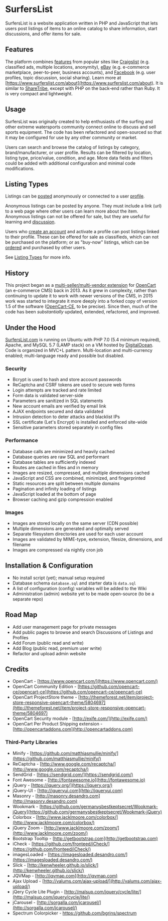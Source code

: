 # SurfersList

SurfersList is a website application written in PHP and JavaScript that lets users post listings of items to an online catalog to share information, start discussions, and offer items for sale.

## Features

The platform combines [features](https://www.surferslist.com/features) from popular sites like [Craigslist](https://www.craigslist.org/) (e.g. classified ads, multiple locations, anonymity), [eBay](https://www.craigslist.org/) (e.g. e-commerce marketplace, peer-to-peer, business accounts), and [Facebook](https://www.facebook.com/) (e.g. user profiles, topic discussion, social sharing).  Learn more at [https://www.surferslist.com/about](https://www.surferslist.com/about).  It is similar to [ShareTribe](https://github.com/sharetribe/sharetribe), except with PHP on the back-end rather than Ruby.  It is very compact and lightweight.

## Usage

SurfersList was originally created to help enthusiasts of the surfing and other extreme watersports community connect online to discuss and sell sports equipment.  The code has been refactored and open-sourced so that it may be configured for use by any other community or market.

Users can search and browse the catalog of listings by category, brand/manufacturer, or user profile.  Results can be filtered by location, listing type, price/value, condition, and age.  More data fields and filters could be added with additional configuration and minimal code modifications.

## Listing Types

Listings can be [posted](https://www.surferslist.com/post) anonymously or connected to a user [profile](https://www.surferslist.com/about-profiles).

Anonymous listings can be posted by anyone.  They must include a link (url) to a web page where other users can learn more about the item.  Anonymous listings can not be offered for sale, but they are useful for learning and [discussion](https://www.surferslist.com/discuss).  

Users who [create an account](https://www.surferslist.com/join) and activate a profile can post listings linked to their profile.  These can be offered for sale as classifieds, which can not be purchased on the platform; or as "buy-now" listings, which can be [ordered](https://www.surferslist.com/order) and purchased by other users.

See [Listing Types](https://www.surferslist.com/about-listings#listing-types) for more info.

## History

This project began as a [multi-seller/multi-vendor extension](https://github.com/garudacrafts/opencart-customer-product-manager) for [OpenCart](https://github.com/opencart/opencart) (an e-commerce CMS) back in 2013.  As it grew in complexity, rather than continuing to update it to work with newer versions of the CMS, in 2015 work was started to integrate it more deeply into a forked copy of version 1.5 of the software ([OpenCart-CE](https://github.com/opencart-ce/opencart-ce), to be precise).  Since then, much of the code has been *substantially* updated, extended, refactored, and improved.

## Under the Hood

[SurfersList.com](https://www.surferslist.com/) is running on Ubuntu with PHP 7.0 (5.4 minimum required), Apache, and MySQL 5.7 (LAMP stack) on a VM hosted by [DigitalOcean](https://www.digitalocean.com/).  Code is organized in MVC+L pattern.  Multi-location and multi-currency enabled; multi-language ready and possible but disabled.

### Security

* Bcrypt is used to hash and store account passwords
* ReCaptcha and CSRF tokens are used to secure web forms
* Login attempts are tracked and rate limited
* Form data is validated server-side
* Parameters are sanitized in SQL statements
* New account emails are verified by email link
* AJAX endpoints secured and data validated
* Intrusion detection to deter attacks and blacklist IPs
* SSL certificate (Let's Encrypt) is installed and enforced site-wide
* Sensitive parameters stored separately in config files

### Performance

* Database calls are minimized and heavily cached
* Database queries are raw SQL and performant
* Database tables are sufficiently indexed
* Routes are cached in files and in memory
* Images are resized, compressed, and multiple dimensions cached
* JavaScript and CSS are combined, minimized, and fingerprinted
* Static resources are split between multiple domains
* Pagination and infinity loading of listings
* JavaScript loaded at the bottom of page
* Browser caching and gzip compression enabled

### Images

* Images are stored locally on the same server (CDN possible)
* Multiple dimensions are generated and optimally served
* Separate filesystem directories are used for each user account
* Images are validated by MIME-type, extension, filesize, dimensions, and filename
* Images are compressed via nightly cron job

## Installation & Configuration

* No install script (yet); manual setup required
* Database schema `database.sql` and starter data is `data.sql`
* A list of configuration (config) variables will be added to the Wiki
* Administration (admin) website yet to be made open-source (to be a separate repo)

## Road Map
* Add user management page for private messages
* Add public pages to browse and search Discussions of Listings and Profiles
* Add Forum (public read and write)
* Add Blog (public read, premium user write)
* Refactor and upload admin website

## Credits

* OpenCart - [https://www.opencart.com/](https://www.opencart.com/)
* OpenCart Community Edition - [https://github.com/opencart-ce/opencart-ce](https://github.com/opencart-ce/opencart-ce)
* OpenCart ProjectStore theme - [http://themeforest.net/item/project-store-responsive-opencart-theme/5804697](http://themeforest.net/item/project-store-responsive-opencart-theme/5804697)
* OpenCart Security module - [http://exife.com/](http://exife.com/)
* OpenCart Per Product Shipping extension - [http://opencartaddons.com](http://opencartaddons.com)

### Third-Party Libraries

* Minify - [https://github.com/matthiasmullie/minify/](https://github.com/matthiasmullie/minify/)
* ReCaptcha - [http://www.google.com/recaptcha/](http://www.google.com/recaptcha/)
* SendGrid - [https://sendgrid.com/](https://sendgrid.com/)
* Font Awesome - [http://fontawesome.io](http://fontawesome.io)
* jQuery - [https://jquery.org/](https://jquery.org/)
* jQuery-UI - [http://jqueryui.com](http://jqueryui.com)
* Masonry - [http://masonry.desandro.com](http://masonry.desandro.com)
* Wookmark - [https://github.com/germanysbestkeptsecret/Wookmark-jQuery](https://github.com/germanysbestkeptsecret/Wookmark-jQuery)
* Colorbox - [http://www.jacklmoore.com/colorbox/](http://www.jacklmoore.com/colorbox/)
* jQuery Zoom - [http://www.jacklmoore.com/zoom/](http://www.jacklmoore.com/zoom/)
* Bootstrap Tooltip - [http://getbootstrap.com](http://getbootstrap.com)
* iCheck - [https://github.com/fronteed/iCheck/](https://github.com/fronteed/iCheck/)
* imagesLoaded - [https://imagesloaded.desandro.com/](https://imagesloaded.desandro.com/)
* Slick - [http://kenwheeler.github.io/slick/](http://kenwheeler.github.io/slick/)
* JQVMap - [http://jqvmap.com](http://jqvmap.com)
* Ajax Upload - [http://valums.com/ajax-upload/](http://valums.com/ajax-upload/)
* jQery Cycle Lite Plugin - [http://malsup.com/jquery/cycle/lite/](http://malsup.com/jquery/cycle/lite/)
* jCarousel - [http://sorgalla.com/jcarousel/](http://sorgalla.com/jcarousel/)
* Spectrum Colorpicker - https://github.com/bgrins/spectrum
